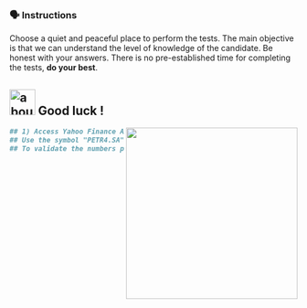 ### :speaking_head: Instructions

<p align="left"> 
  Choose a quiet and peaceful place to perform the tests. The main objective is that we can understand the level of knowledge of the candidate. Be honest with your answers. There is no pre-established time for completing the tests, <strong>do your best</strong>.<br>
</p>
<b>

## <img width="45" alt="about" src="https://raw.github.com/elizarov/elizarov/master/about.png"> Good luck !

<img align="right" width="300" src="https://i2.wp.com/allhtaccess.info/wp-content/uploads/2018/03/programming.gif?fit=1281%2C716&ssl=1" />

```python
## 1) Access Yahoo Finance APIs! load the data into a Mysql database. 
## Use the symbol "PETR4.SA" as a filter and identify the dividends.
## To validate the numbers presented use the link https://www.investidorpetrobras.com.br/acoes-dividendos-e-dividas/dividendos-e-jcp/
    
```
